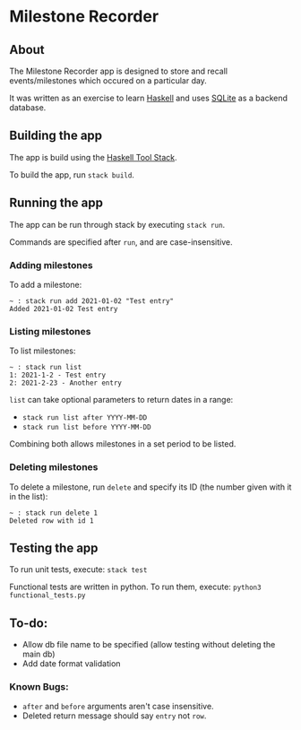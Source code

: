 # Milestone Recorder

## About

The Milestone Recorder app is designed to store and recall events/milestones which occured on a particular day.

It was written as an exercise to learn [Haskell](https://www.haskell.org/) and uses [SQLite](https://www.sqlite.org/index.html) as a backend database.

## Building the app

The app is build using the [Haskell Tool Stack](https://docs.haskellstack.org/en/stable/README/).

To build the app, run `stack build`.

## Running the app

The app can be run through stack by executing `stack run`.

Commands are specified after `run`, and are case-insensitive.

### Adding milestones
To add a milestone:
```
~ : stack run add 2021-01-02 "Test entry"
Added 2021-01-02 Test entry
```

### Listing milestones
To list milestones:
```
~ : stack run list
1: 2021-1-2 - Test entry
2: 2021-2-23 - Another entry
```

```list``` can take optional parameters to return dates in a range:
- `stack run list after YYYY-MM-DD`
- `stack run list before YYYY-MM-DD`

Combining both allows milestones in a set period to be listed.

### Deleting milestones
To delete a milestone, run `delete` and specify its ID (the number given with it in the list):
```
~ : stack run delete 1
Deleted row with id 1
```

## Testing the app

To run unit tests, execute: `stack test`

Functional tests are written in python. To run them, execute: `python3 functional_tests.py`

## To-do:
- Allow db file name to be specified (allow testing without deleting the main db)
- Add date format validation

### Known Bugs:
- `after` and `before` arguments aren't case insensitive.
- Deleted return message should say `entry` not `row`.